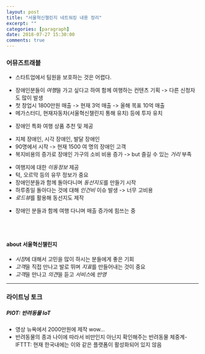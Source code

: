 ```yaml
---
layout: post
title: "서울혁신챌린지 네트워킹 내용 정리"
excerpt: ""
categories: [paragraph]
date: 2018-07-27 15:30:00
comments: true
---
```


### 어뮤즈트래블

- 스타트업에서 팀원을 보호하는 것은 어렵다.
+ 장애인분들이 *여행*을 가고 싶다고 하여 함께 여행하는 컨텐츠 기획 -> 다른 신청자도 많이 발생
+ 첫 창업시 1800만원 매출 -> 현재 3억 매출 -> 올해 목표 10억 매출
+ 메가스터디, 현재자동차(서울혁신챌린지 통해 유치) 등에 투자 유치
- 장애인 특화 여행 상품 추천 및 제공 
+ 지체 장애인, 시각 장애인, 발달 장애인
+ 90명에서 시작 -> 현재 1500 여 명의 장애인 고객
+ 복지비용의 증가로 장애인 가구의 소비 비용 증가 -> but 즐길 수 있는 *거리* 부족
- 여행지에 대한 *이동정보* 제공
- 턱, 오르막 등의 유무 정보가 중요 
- 장애인분들과 함께 돌아다니며 *동선지도*를 만들기 시작
- 하루종일 돌아다는 것에 대해 *인건비* 이슈 발생 -> 너무 고비용
- *로드뷰*를 활용해 동선지도 제작 
+ 장애인 분들과 함께 여행 다니며 매출 증가에 힘쓰는 중

<br/><br/>

#### about 서울혁신챌린지

- *시장*에 대해서 고민을 많이 하시는 분들에게 좋은 기회
- *고객*을 직접 만나고 발로 뛰며 *지표*를 만들어내는 것이 중요
- *고객*을 만나고 *의견*을 듣고 *서비스*에 *반영*

---

### 라이트닝 토크

##### PIOT: 반려동물 IoT 
- 영상 뉴욕에서 2000만원에 제작 wow...
- 반려동물의 종과 나이에 따라서 비만인지 아닌지 확인해주는 반려동물 체중계- IFTTT: 현재 한국내에는 이와 같은 플랫폼이 활성화되어 있지 않음 



